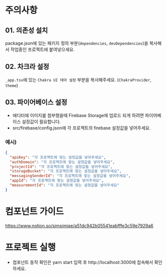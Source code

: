 # 주의사항

## 01. 의존성 설치

package.json에 있는 패키지 정의 부분(`dependencies`, `devDependencies`)을 복사해서 작업중인 프로젝트에 붙여넣으세요.

## 02. 차크라 설정

`_app.tsx`에 있는 `Chakra UI 테마 설정` 부분을 복사해주세요. (`ChakraProvider`, `theme`)

## 03. 파이어베이스 설정

- 에디터에 이미지를 첨부했을때 Firebase Storage에 업로드 되게 하려면 파이어베이스 설정값이 필요합니다.
- src/firebase/config.json에 각 프로젝트의 firebase 설정값을 넣어주세요.

### 예시)

```json
{
  "apiKey": "각 프로젝트에 맞는 설정값을 넣어주세요",
  "authDomain": "각 프로젝트에 맞는 설정값을 넣어주세요",
  "projectId": "각 프로젝트에 맞는 설정값을 넣어주세요",
  "storageBucket": "각 프로젝트에 맞는 설정값을 넣어주세요",
  "messagingSenderId": "각 프로젝트에 맞는 설정값을 넣어주세요",
  "appId": "각 프로젝트에 맞는 설정값을 넣어주세요",
  "measurementId": "각 프로젝트에 맞는 설정값을 넣어주세요"
}
```

# 컴포넌트 가이드

https://www.notion.so/simsimjae/a51dc942b05541eabfffe3c59e7929a6

# 프로젝트 실행

- 컴포넌트 동작 확인은 yarn start 입력 후 http://localhost:3000에 접속해서 확인하세요.
